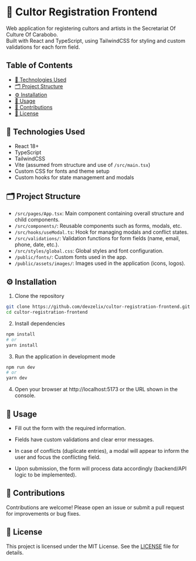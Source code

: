 # 🎨 Cultor Registration Frontend

Web application for registering cultors and artists in the Secretariat Of Culture Of Carabobo.  
Built with React and TypeScript, using TailwindCSS for styling and custom validations for each form field.

## Table of Contents

- [🚀 Technologies Used](#🚀-technologies-used)
- [🗂️ Project Structure](#🗂️-project-structure)
- [⚙️ Installation](#⚙️-installation)
- [🎯 Usage](#🎯-usage)
- [🤝 Contributions](#🤝-contributions)
- [📄 License](#📄-license)

## 🚀 Technologies Used

- React 18+
- TypeScript
- TailwindCSS
- Vite (assumed from structure and use of `/src/main.tsx`)
- Custom CSS for fonts and theme setup
- Custom hooks for state management and modals

## 🗂️ Project Structure

- `/src/pages/App.tsx`: Main component containing overall structure and child components.
- `/src/components/`: Reusable components such as forms, modals, etc.
- `/src/hooks/useModal.ts`: Hook for managing modals and conflict states.
- `/src/validations/`: Validation functions for form fields (name, email, phone, date, etc.).
- `/src/styles/global.css`: Global styles and font configuration.
- `/public/fonts/`: Custom fonts used in the app.
- `/public/assets/images/`: Images used in the application (icons, logos).

## ⚙️ Installation

1. Clone the repository

```bash
git clone https://github.com/devzelix/cultor-registration-frontend.git
cd cultor-registration-frontend
```

2. Install dependencies

```bash
npm install
# or
yarn install
```

3. Run the application in development mode

```bash
npm run dev
# or
yarn dev
```

4. Open your browser at http://localhost:5173 or the URL shown in the console.

## 🎯 Usage

- Fill out the form with the required information.

- Fields have custom validations and clear error messages.

- In case of conflicts (duplicate entries), a modal will appear to inform the user and focus the conflicting field.

- Upon submission, the form will process data accordingly (backend/API logic to be implemented).

## 🤝 Contributions

Contributions are welcome!
Please open an issue or submit a pull request for improvements or bug fixes.

## 📄 License

This project is licensed under the MIT License. See the [LICENSE](LICENSE) file for details.
